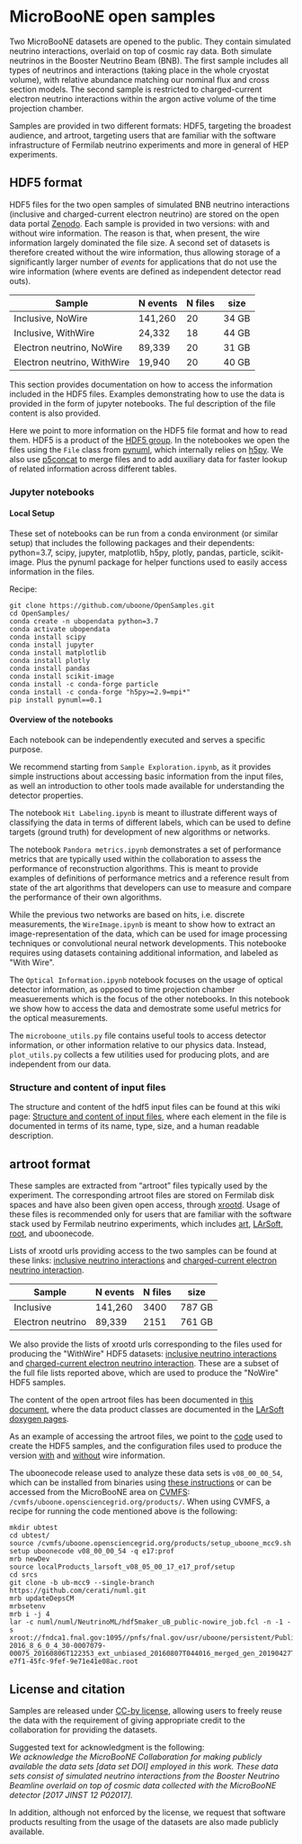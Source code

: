 # MicroBooNE open samples

Two MicroBooNE datasets are opened to the public. They contain simulated neutrino interactions, overlaid on top of cosmic ray data. Both simulate neutrinos in the Booster Neutrino Beam (BNB). The first sample includes all types of neutrinos and interactions (taking place in the whole cryostat volume), with relative abundance matching our nominal flux and cross section models. The second sample is restricted to charged-current electron neutrino interactions within the argon active volume of the time projection chamber. 

Samples are provided in two different formats: HDF5, targeting the broadest audience, and artroot, targeting users that are familiar with the software infrastructure of Fermilab neutrino experiments and more in general of HEP experiments.

## HDF5 format

HDF5 files for the two open samples of simulated BNB neutrino interactions (inclusive and charged-current electron neutrino) are stored on the open data portal [Zenodo](https://zenodo.org/). Each sample is provided in two versions: with and without wire information. The reason is that, when present, the wire information largely dominated the file size. A second set of datasets is therefore created without the wire information, thus allowing storage of a significantly larger number of *events* for applications that do not use the wire information (where events are defined as independent detector read outs). 

Sample | N events | N files | size
-- | -- | -- | --
Inclusive, NoWire | 141,260 | 20 | 34 GB
Inclusive, WithWire | 24,332 | 18 | 44 GB
Electron neutrino, NoWire | 89,339 | 20 | 31 GB
Electron neutrino, WithWire | 19,940 | 20 | 40 GB

This section provides documentation on how to access the information included in the HDF5 files. Examples demonstrating how to use the data is provided in the form of jupyter notebooks. The ful description of the file content is also provided.

Here we point to more information on the HDF5 file format and how to read them. HDF5 is a product of the [HDF5 group](https://docs.hdfgroup.org/archive/support/HDF5/doc/index.html). In the notebookes we open the files using the `File` class from [pynuml](https://libraries.io/pypi/pynuml), which internally relies on [h5py](https://docs.h5py.org/en/stable/index.html). We also use [p5concat](https://github.com/NU-CUCIS/ph5concat) to merge files and to add auxiliary data for faster lookup of related information across different tables.

### Jupyter notebooks

#### Local Setup

These set of notebooks can be run from a conda environment (or similar setup) that includes the following packages and their dependents: python=3.7, scipy, jupyter, matplotlib, h5py, plotly, pandas, particle, scikit-image.
Plus the pynuml package for helper functions used to easily access information in the files.

Recipe:
```
git clone https://github.com/uboone/OpenSamples.git
cd OpenSamples/
conda create -n ubopendata python=3.7
conda activate ubopendata
conda install scipy
conda install jupyter
conda install matplotlib
conda install plotly
conda install pandas
conda install scikit-image
conda install -c conda-forge particle
conda install -c conda-forge "h5py>=2.9=mpi*"
pip install pynuml==0.1
```

#### Overview of the notebooks

Each notebook can be independently executed and serves a specific purpose.

We recommend starting from `Sample Exploration.ipynb`, as it provides simple instructions about accessing basic information from the input files, as well an introduction to other tools made available for understanding the detector properties.

The notebook `Hit Labeling.ipynb` is meant to illustrate different ways of classifying the data in terms of different labels, which can be used to define targets (ground truth) for development of new algorithms or networks.

The notebook `Pandora metrics.ipynb` demonstrates a set of performance metrics that are typically used within the collaboration to assess the performance of reconstruction algorithms. This is meant to provide examples of definitions of performance metrics and a reference result from state of the art algorithms that developers can use to measure and compare the performance of their own algorithms.

While the previous two networks are based on hits, i.e. discrete measurements, the `WireImage.ipynb` is meant to show how to extract an image-representation of the data, which can be used for image processing techniques or convolutional neural network developments. This notebooke requires using datasets containing additional information, and labeled as "With Wire".

The `Optical Information.ipynb` notebook focuses on the usage of optical detector information, as opposed to time projection chamber measuerements which is the focus of the other notebooks. In this notebook we show how to access the data and demostrate some useful metrics for the optical measurements.

The `microboone_utils.py` file contains useful tools to access detector information, or other information relative to our physics data. Instead, `plot_utils.py` collects a few utilities used for producing plots, and are independent from our data.

### Structure and content of input files

The structure and content of the hdf5 input files can be found at this wiki page: [Structure and content of input files](file-content-hdf5.md), where each element in the file is documented in terms of its name, type, size, and a human readable description.

## artroot format

These samples are extracted from “artroot” files typically used by the experiment. The corresponding artroot files are stored on Fermilab disk spaces and have also been given open access, through [xrootd](https://xrootd.slac.stanford.edu/). Usage of these files is recommended only for users that are familiar with the software stack used by Fermilab neutrino experiments, which includes [art](https://art.fnal.gov/), [LArSoft](https://larsoft.github.io/), [root](https://root.cern.ch/), and uboonecode. 

Lists of xrootd urls providing access to the two samples can be found at these links: [inclusive neutrino interactions](public-artroot-bnb.list) and [charged-current electron neutrino interaction](public-artroot-nue.list).

Sample | N events | N files | size
-- | -- | -- | --
Inclusive | 141,260 | 3400 | 787 GB
Electron neutrino | 89,339 | 2151 | 761 GB

We also provide the lists of xrootd urls corresponding to the files used for producing the "WithWire" HDF5 datasets: [inclusive neutrino interactions](public-artroot-bnb-withwire.list) and [charged-current electron neutrino interaction](public-artroot-nue-withwire.list). These are a subset of the full file lists reported above, which are used to produce the "NoWire" HDF5 samples.

The content of the open artroot files has been documented in [this document](file-content-artroot.md), where the data product classes are documented in the [LArSoft doxygen pages](https://nusoft.fnal.gov/larsoft/doxsvn/html/).

As an example of accessing the artroot files, we point to the [code](https://github.com/cerati/numl/blob/ub-mcc9/numl/NeutrinoML/HDF5Maker_module.cc) used to create the HDF5 samples, and the configuration files used to produce the version [with](https://github.com/cerati/numl/blob/ub-mcc9/numl/NeutrinoML/hdf5maker_uB_public_job.fcl) and [without](https://github.com/cerati/numl/blob/ub-mcc9/numl/NeutrinoML/hdf5maker_uB_public-nowire_job.fcl) wire information.

The uboonecode release used to analyze these data sets is `v08_00_00_54`, which can be installed from binaries using [these instructions](https://scisoft.fnal.gov/scisoft/bundles/uboone/v08_00_00_54/uboone-v08_00_00_54.html) or can be accessed from the MicroBooNE area on [CVMFS](https://cernvm.cern.ch/fs/): `/cvmfs/uboone.opensciencegrid.org/products/`. When using CVMFS, a recipe for running the code mentioned above is the following: 
```
mkdir ubtest
cd ubtest/
source /cvmfs/uboone.opensciencegrid.org/products/setup_uboone_mcc9.sh
setup uboonecode v08_00_00_54 -q e17:prof
mrb newDev
source localProducts_larsoft_v08_05_00_17_e17_prof/setup
cd srcs
git clone -b ub-mcc9 --single-branch https://github.com/cerati/numl.git
mrb updateDepsCM
mrbsetenv
mrb i -j 4
lar -c numl/numl/NeutrinoML/hdf5maker_uB_public-nowire_job.fcl -n -1 -s xroot://fndca1.fnal.gov:1095//pnfs/fnal.gov/usr/uboone/persistent/PublicAccess/prodgenie_bnb_intrinsice_nue_uboone_overlay_mcc9.1_v08_00_00_26_run1_reco2_reco2/PhysicsRun-2016_8_6_0_4_30-0007079-00075_20160806T122353_ext_unbiased_20160807T044016_merged_gen_20190427T170343_eventweight_20190427T170513_g4_detsim_81f1fe09-e7f1-45fc-9fef-9e71e41e08ac.root
```

## License and citation

Samples are released under [CC-by license](https://creativecommons.org/licenses/by/4.0/), allowing users to freely reuse the data with the requirement of giving appropriate credit to the collaboration for providing the datasets.

Suggested text for acknowledgment is the following:<br>
*We acknowledge the MicroBooNE Collaboration for making publicly available the data sets [data set DOI] employed in this work. These data sets consist of simulated neutrino interactions from the Booster Neutrino Beamline overlaid on top of cosmic data collected with the MicroBooNE detector [2017 JINST 12 P02017].*

In addition, although not enforced by the license, we request that software products resulting from the usage of the datasets are also made publicly available.

